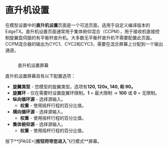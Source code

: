# 直升机设置

在模型设置中的**直升机设置**页面是一个可选页面，适用于自定义编译版本的EdgeTX。直升机设置页面通常用于集体俯仰混合（CCPM），用于接收机直接控制旋翼盘伺服的有平衡杆直升机。大多数无平衡杆直升机不需要配置此页面。CCPM混合器的输出为CYC1、CYC2和CYC3，需要在混合屏幕上分配到一个输出通道。

<figure><img src="/.gitbook/assets/bwheli.png" alt=""><figcaption><p>直升机设置屏幕</p></figcaption></figure>

直升机设置屏幕具有以下配置选项：

* **旋翼类型** - 您模型的旋翼类型。选项有**120, 120x, 140, 和 90。**
* **旋翼环** - 仅在需要时设置旋翼环限制。**1** = 最大限制 -> **100** 或 **0** = 无限制。&#x20;
* **纵向循环源** - 选择源输入。
  * **权重** - 使用摇杆行程的百分比值。
* **横向循环源** - 选择源输入。
  * **权重** - 使用摇杆行程的百分比值。
* **集体俯仰源** - 选择源输入。&#x20;
  * **权重** - 使用摇杆行程的百分比值。

按下**\[PAGE>]**按钮将带您进入**飞行模式**屏幕。